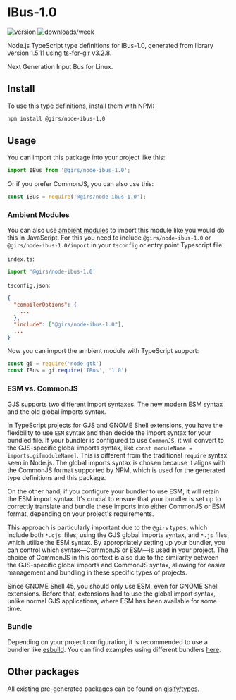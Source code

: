 
# IBus-1.0

![version](https://img.shields.io/npm/v/@girs/node-ibus-1.0)
![downloads/week](https://img.shields.io/npm/dw/@girs/node-ibus-1.0)


Node.js TypeScript type definitions for IBus-1.0, generated from library version 1.5.11 using [ts-for-gir](https://github.com/gjsify/ts-for-gir) v3.2.8.

Next Generation Input Bus for Linux.

## Install

To use this type definitions, install them with NPM:
```bash
npm install @girs/node-ibus-1.0
```

## Usage

You can import this package into your project like this:
```ts
import IBus from '@girs/node-ibus-1.0';
```

Or if you prefer CommonJS, you can also use this:
```ts
const IBus = require('@girs/node-ibus-1.0');
```

### Ambient Modules

You can also use [ambient modules](https://github.com/gjsify/ts-for-gir/tree/main/packages/cli#ambient-modules) to import this module like you would do this in JavaScript.
For this you need to include `@girs/node-ibus-1.0` or `@girs/node-ibus-1.0/import` in your `tsconfig` or entry point Typescript file:

`index.ts`:
```ts
import '@girs/node-ibus-1.0'
```

`tsconfig.json`:
```json
{
  "compilerOptions": {
    ...
  },
  "include": ["@girs/node-ibus-1.0"],
  ...
}
```

Now you can import the ambient module with TypeScript support: 

```ts
const gi = require('node-gtk')
const IBus = gi.require('IBus', '1.0')
```



### ESM vs. CommonJS

GJS supports two different import syntaxes. The new modern ESM syntax and the old global imports syntax.

In TypeScript projects for GJS and GNOME Shell extensions, you have the flexibility to use `ESM` syntax and then decide the import syntax for your bundled file. If your bundler is configured to use `CommonJS`, it will convert to the GJS-specific global imports syntax, like `const moduleName = imports.gi[moduleName]`. This is different from the traditional `require` syntax seen in Node.js. The global imports syntax is chosen because it aligns with the CommonJS format supported by NPM, which is used for the generated type definitions and this package.

On the other hand, if you configure your bundler to use ESM, it will retain the ESM import syntax. It's crucial to ensure that your bundler is set up to correctly translate and bundle these imports into either CommonJS or ESM format, depending on your project's requirements.

This approach is particularly important due to the `@girs` types, which include both `*.cjs `files, using the GJS global imports syntax, and `*.js` files, which utilize the ESM syntax. By appropriately setting up your bundler, you can control which syntax—CommonJS or ESM—is used in your project. The choice of CommonJS in this context is also due to the similarity between the GJS-specific global imports and CommonJS syntax, allowing for easier management and bundling in these specific types of projects.

Since GNOME Shell 45, you should only use ESM, even for GNOME Shell extensions. Before that, extensions had to use the global import syntax, unlike normal GJS applications, where ESM has been available for some time.

### Bundle

Depending on your project configuration, it is recommended to use a bundler like [esbuild](https://esbuild.github.io/). You can find examples using different bundlers [here](https://github.com/gjsify/ts-for-gir/tree/main/examples).

## Other packages

All existing pre-generated packages can be found on [gjsify/types](https://github.com/gjsify/types).

